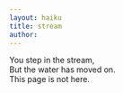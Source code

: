 ```yaml
---
layout: haiku
title: stream
author:
---
```


You step in the stream, <br>
But the water has moved on. <br>
This page is not here. <br>

